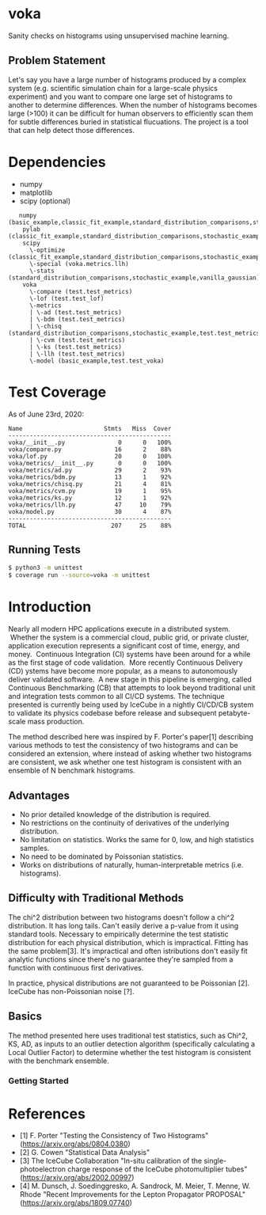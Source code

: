 # voka
Sanity checks on histograms using unsupervised machine learning.

## Problem Statement
Let's say you have a large number of histograms produced by a complex system (e.g. scientific simulation chain 
for a large-scale physics experiment) and you want to compare one large set of histograms to another to determine 
differences.  When the number of histograms becomes large (>100) it can be difficult for human observers to 
efficiently scan them for subtle differences buried in statistical flucuations.  The project is a tool that
can help detect those differences.

# Dependencies

* numpy
* matplotlib
* scipy (optional)

```
   numpy (basic_example,classic_fit_example,standard_distribution_comparisons,stochastic_example,test.test_lof,test.test_metrics,test.test_voka,vanilla_gaussian,voka.lof)
    pylab (classic_fit_example,standard_distribution_comparisons,stochastic_example,vanilla_gaussian)
    scipy 
      \-optimize (classic_fit_example,standard_distribution_comparisons,stochastic_example,vanilla_gaussian)
      \-special (voka.metrics.llh)
      \-stats (standard_distribution_comparisons,stochastic_example,vanilla_gaussian)
    voka 
      \-compare (test.test_metrics)
      \-lof (test.test_lof)
      \-metrics 
      | \-ad (test.test_metrics)
      | \-bdm (test.test_metrics)
      | \-chisq (standard_distribution_comparisons,stochastic_example,test.test_metrics,vanilla_gaussian)
      | \-cvm (test.test_metrics)
      | \-ks (test.test_metrics)
      | \-llh (test.test_metrics)
      \-model (basic_example,test.test_voka)

```


# Test Coverage

As of June 23rd, 2020:
```
Name                       Stmts   Miss  Cover
----------------------------------------------
voka/__init__.py               0      0   100%
voka/compare.py               16      2    88%
voka/lof.py                   20      0   100%
voka/metrics/__init__.py       0      0   100%
voka/metrics/ad.py            29      2    93%
voka/metrics/bdm.py           13      1    92%
voka/metrics/chisq.py         21      4    81%
voka/metrics/cvm.py           19      1    95%
voka/metrics/ks.py            12      1    92%
voka/metrics/llh.py           47     10    79%
voka/model.py                 30      4    87%
----------------------------------------------
TOTAL                        207     25    88%
```

## Running Tests
```sh
$ python3 -m unittest
$ coverage run --source=voka -m unittest
```

# Introduction
Nearly all modern HPC applications execute in a distributed system.  Whether the system is a commercial cloud, public grid, 
or private cluster, application execution represents a significant cost of time, energy, and money.  Continuous Integration 
(CI) systems have been around for a while as the first stage of code validation.  More recently Continuous Delivery (CD) 
ystems have become more popular, as a means to autonomously deliver validated software.  A new stage in this pipeline is 
emerging, called Continuous Benchmarking (CB) that attempts to look beyond traditional unit and integration tests common 
to all CI/CD systems.  The technique presented is currently being used by IceCube in a nightly CI/CD/CB system to validate 
its physics codebase before release and subsequent petabyte-scale mass production.

The method described here was inspired by F. Porter's paper[1] describing various methods to test the consistency of two 
histograms and can be considered an extension, where instead of asking whether two histograms are consistent, we ask 
whether one test histogram is consistent with an ensemble of N benchmark histograms.

## Advantages
- No prior detailed knowledge of the distribution is required.
- No restrictions on the continuity of derivatives of the underlying distribution.
- No limitation on statistics.  Works the same for 0, low, and high statistics samples.
- No need to be dominated by Poissonian statistics.
- Works on distributions of naturally, human-interpretable metrics (i.e. histograms).

## Difficulty with Traditional Methods
The chi^2 distribution between two histograms doesn't follow a chi^2 distribution.  It has long tails.  Can't easily 
derive a p-value from it using standard tools.  Necessary to empirically determine the test statistic distribution for 
each physical distribution, which is impractical.  Fitting has the same problem[3].  It's impractical and often 
istributions don't easily fit analytic functions since there's no guarantee they're sampled from a function with 
continuous first derivatives.

In practice, physical distributions are not guaranteed to be Poissonian [2].  IceCube has non-Poissonian noise [?].

## Basics
The method presented here uses traditional test statistics, such as Chi^2, KS, AD, as inputs to an outlier detection 
algorithm (specifically calculating a Local Outlier Factor) to determine whether the test histogram is consistent 
with the benchmark ensemble.

### Getting Started

# References
- [1] F. Porter "Testing the Consistency of Two Histograms" (https://arxiv.org/abs/0804.0380) 
- [2] G. Cowen "Statistical Data Analysis"
- [3] The IceCube Collaboration "In-situ calibration of the single-photoelectron charge response of the IceCube photomultiplier tubes" (https://arxiv.org/abs/2002.00997)
- [4] M. Dunsch, J. Soedinggresko, A. Sandrock, M. Meier, T. Menne, W. Rhode "Recent Improvements for the Lepton Propagator PROPOSAL" (https://arxiv.org/abs/1809.07740)

